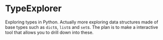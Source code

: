 # TypeExplorer

Exploring types in Python. Actually more exploring data structures made of base types such as `dict`s, `list`s and `set`s. The plan is to make a interactive tool that allows you to drill down into these.